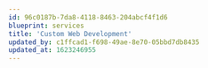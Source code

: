 ```yaml
---
id: 96c0187b-7da8-4118-8463-204abcf4f1d6
blueprint: services
title: 'Custom Web Development'
updated_by: c1ffcad1-f698-49ae-8e70-05bbd7db8435
updated_at: 1623246955
---
```

